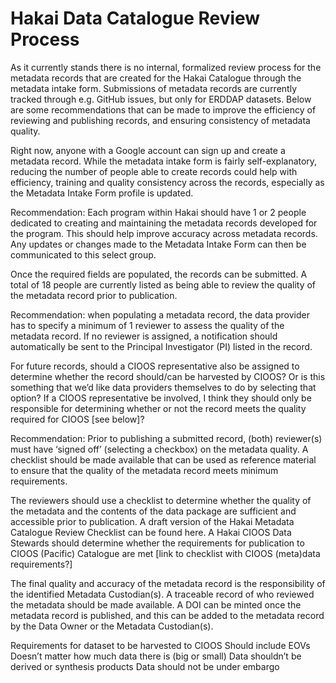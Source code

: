 # Hakai Data Catalogue Review Process
 
As it currently stands there is no internal, formalized review process for the metadata records that are created for the Hakai Catalogue through the metadata intake form. Submissions of metadata records are currently tracked through e.g. GitHub issues, but only for ERDDAP datasets. Below are some recommendations that can be made to improve the efficiency of reviewing and publishing records, and ensuring consistency of metadata quality.
 
Right now, anyone with a Google account can sign up and create a metadata record. While the metadata intake form is fairly self-explanatory, reducing the number of people able to create records could help with efficiency, training and quality consistency across the records, especially as the Metadata Intake Form profile is updated.
 
Recommendation: Each program within Hakai should have 1 or 2 people dedicated to creating and maintaining the metadata records developed for the program. This should help improve accuracy across metadata records. Any updates or changes made to the Metadata Intake Form can then be communicated to this select group.
 
Once the required fields are populated, the records can be submitted. A total of 18 people are currently listed as being able to review the quality of the metadata record prior to publication.
 
Recommendation: when populating a metadata record, the data provider has to specify a minimum of 1 reviewer to assess the quality of the metadata record. If no reviewer is assigned, a notification should automatically be sent to the Principal Investigator (PI) listed in the record.
 
For future records, should a CIOOS representative also be assigned to determine whether the record should/can be harvested by CIOOS? Or is this something that we’d like data providers themselves to do by selecting that option? If a CIOOS representative be involved, I think they should only be responsible for determining whether or not the record meets the quality required for CIOOS [see below]?
 
Recommendation: Prior to publishing a submitted record, (both) reviewer(s) must have ‘signed off’ (selecting a checkbox) on the metadata quality. A checklist should be made available that can be used as reference material to ensure that the quality of the metadata record meets minimum requirements.
 
The reviewers should use a checklist to determine whether the quality of the metadata and the contents of the data package are sufficient and accessible prior to publication. A draft version of the Hakai Metadata Catalogue Review Checklist can be found here. A Hakai CIOOS Data Stewards should determine whether the requirements for publication to CIOOS (Pacific) Catalogue are met [link to checklist with CIOOS (meta)data requirements?]
 
The final quality and accuracy of the metadata record is the responsibility of the identified Metadata Custodian(s). A traceable record of who reviewed the metadata should be made available. A DOI can be minted once the metadata record is published, and this can be added to the metadata record by the Data Owner or the Metadata Custodian(s).
 
Requirements for dataset to be harvested to CIOOS
Should include EOVs
Doesn’t matter how much data there is (big or small)
Data shouldn’t be derived or synthesis products
Data should not be under embargo

